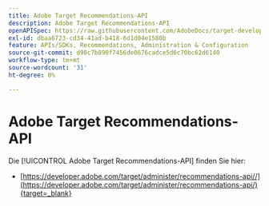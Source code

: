```yaml
---
title: Adobe Target Recommendations-API
description: Adobe Target Recommendations-API
openAPISpec: https://raw.githubusercontent.com/AdobeDocs/target-developers/main/src/models-api.json
exl-id: dbaa6723-cd34-41ad-b418-6d1d04e1580b
feature: APIs/SDKs, Recommendations, Administration & Configuration
source-git-commit: d98c7b890f7456de0676cadce5d6c70bc62d6140
workflow-type: tm+mt
source-wordcount: '31'
ht-degree: 0%

---
```


# Adobe Target Recommendations-API

Die [!UICONTROL Adobe Target Recommendations-API] finden Sie hier:

* [https://developer.adobe.com/target/administer/recommendations-api//](https://developer.adobe.com/target/administer/recommendations-api/){target=_blank}
